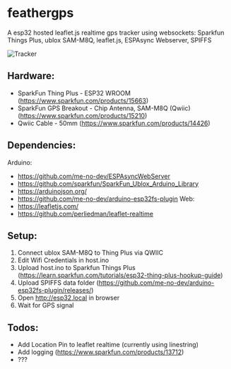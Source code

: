 # feathergps
A esp32 hosted leaflet.js realtime gps tracker using websockets:
Sparkfun Things Plus, ublox SAM-M8Q, leaflet.js, ESPAsync Webserver, SPIFFS

![Tracker](https://user-images.githubusercontent.com/936824/78511087-d6049380-774e-11ea-8e8b-2b6f3e1b356a.png)

## Hardware:
- SparkFun Thing Plus - ESP32 WROOM (https://www.sparkfun.com/products/15663)
- SparkFun GPS Breakout - Chip Antenna, SAM-M8Q (Qwiic) (https://www.sparkfun.com/products/15210)
- Qwiic Cable - 50mm (https://www.sparkfun.com/products/14426)

## Dependencies:
Arduino:
- https://github.com/me-no-dev/ESPAsyncWebServer
- https://github.com/sparkfun/SparkFun_Ublox_Arduino_Library
- https://arduinojson.org/
- https://github.com/me-no-dev/arduino-esp32fs-plugin
Web:
- https://leafletjs.com/
- https://github.com/perliedman/leaflet-realtime

## Setup:
1. Connect ublox SAM-M8Q to Thing Plus via QWIIC
2. Edit Wifi Credentials in host.ino
3. Upload host.ino to Sparkfun Things Plus (https://learn.sparkfun.com/tutorials/esp32-thing-plus-hookup-guide)
4. Upload SPIFFS data folder (https://github.com/me-no-dev/arduino-esp32fs-plugin/releases/)
5. Open http://esp32.local in browser
6. Wait for GPS signal

## Todos: 
- Add Location Pin to leaflet realtime (currently using linestring)
- Add logging (https://www.sparkfun.com/products/13712)
- ???

